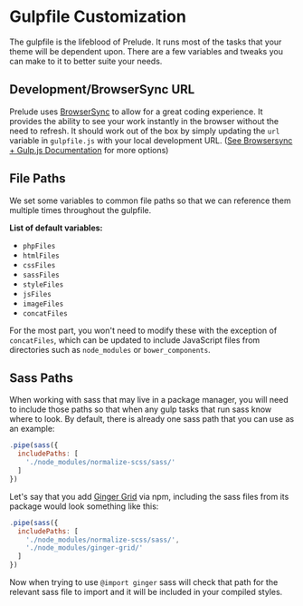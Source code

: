# Gulpfile Customization
The gulpfile is the lifeblood of Prelude. It runs most of the tasks that your
theme will be dependent upon. There are a few variables and tweaks you can make
to it to better suite your needs.

## Development/BrowserSync URL
Prelude uses [BrowserSync](https://www.browsersync.io/) to allow for a great coding experience. It provides
the ability to see your work instantly in the browser without the need to refresh.
It should work out of the box by simply updating the `url` variable in `gulpfile.js`
with your local development URL. ([See Browsersync + Gulp.js Documentation](https://www.browsersync.io/docs/gulp)
for more options)

## File Paths
We set some variables to common file paths so that we can reference them
multiple times throughout the gulpfile.

**List of default variables:**
- `phpFiles`
- `htmlFiles`
- `cssFiles`
- `sassFiles`
- `styleFiles`
- `jsFiles`
- `imageFiles`
- `concatFiles`

For the most part, you won't need to modify these with the exception of
`concatFiles`, which can be updated to include JavaScript files from directories
such as `node_modules` or `bower_components`.

## Sass Paths
When working with sass that may live in a package manager, you will need to include
those paths so that when any gulp tasks that run sass know where to look. By
default, there is already one sass path that you can use as an example:

```js
.pipe(sass({
  includePaths: [
    './node_modules/normalize-scss/sass/'
  ]
})
```
Let's say that you add [Ginger Grid](https://gingergrid.com) via npm, including
the sass files from its package would look something like this:

```js
.pipe(sass({
  includePaths: [
    './node_modules/normalize-scss/sass/',
    './node_modules/ginger-grid/'
  ]
})
```

Now when trying to use `@import ginger` sass will check that path for the relevant
sass file to import and it will be included in your compiled styles.
